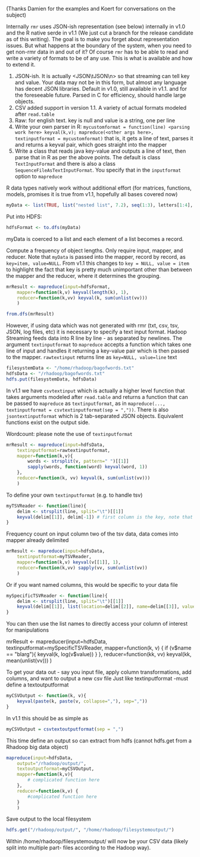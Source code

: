 (Thanks Damien for the examples and Koert for conversations on the subject)

Internally `rmr` uses JSON-ish representation (see below) internally in v1.0 and the R native serde in v1.1 (We just cut a branch for the
release candidate as of this writing). The goal is to make you forget about representation issues. But what happens at the boundary of the
system, when you need to get non-rmr data in and out of it? Of course `rmr` has to be able to read and write a variety of formats to be of
any use. This is what is available and how to extend it.

1. JSON-ish. It is actually <JSON\tJSON\n> so that streaming can tell key and value. Your data may not be in this form, but almost any
language has decent JSON libraries. Default in v1.0, still available in v1.1. and for the foreseeable future. Parsed in C for efficiency,
should handle large objects.
2. CSV added support in version 1.1. A variety of actual formats modeled after `read.table`
4. Raw: for english text. key is null and value is a string, one per line
5. Write your own parser in R: `mycustomformat = function(line) <parsing work here> keyval(k,v);
mapreduce(<other args here>, textinputformat = mycustomformat)`
that is, it gets a line of text, parses it and returns a keyval pair, which goes straight into the mapper
6. Write a class that reads java key-value and outputs a line of text, then parse that in R as per the above points. The default is class
`TextInputFormat` and there is also a class `SequenceFileAsTextInputFormat`. You specify that in the `inputformat` option to `mapreduce`

R data types natively work without additional effort (for matrices, functions, models, promises it is true from v1.1, hopefully all bases
covered now)

```r
myData <- list(TRUE, list("nested list", 7.2), seq(1:3), letters[1:4], matrix(1:25, nrow=5,ncol=5))
```

Put into HDFS:
```r
hdfsFormat <- to.dfs(myData)
```
myData is coerced to a list and each element of a list becomes a record.

Compute a frequency of object lengths.  Only require input, mapper, and reducer. Note that `myData` is passed into the mapper, record by
record, as `key=item, value=NULL`. From v1.1 this changes to `key = NULL, value = item` to highlight the fact that key is pretty much
unimportant other than between the mapper and the reducer, where it determines the grouping.

```r
mrResult <- mapreduce(input=hdfsFormat,
    mapper=function(k,v) keyval(length(k), 1),
    reducer=function(k,vv) keyval(k, sum(unlist(vv)))
    )

from.dfs(mrResult)
```

However, if using data which was not generated with rmr (txt, csv, tsv, JSON, log files, etc) it is necessary to specify a text input format. Hadoop Streaming feeds data into R line by line - as separated by newlines. The argument `textinputformat` to
`mapreduce` accepts a function which takes one line of input and handles it returning a key-value pair which is then passed to the mapper.
`rawtextinput` returns line as `key=NULL, value=line` text

```r
filesystemData <- "/home/rhadoop/bagofwords.txt"
hdfsData <- "/rhadoop/bagofwords.txt"
hdfs.put(filesystemData, hdfsData)
```

In v1.1 we have `csvtextinput` which is actually a higher level function that takes arguments modeled after `read.table` and returns a
function that can be passed to `mapreduce` as `textinputformat`, as in `mapreduce(..., textinputformat = csvtextinputformat(sep =
","))`. There is also `jsontextinputformat` which is 2 tab-separated JSON objects. Equivalent functions exist on the output side.

Wordcount: please note the use of `textinputformat`

```r
mrResult <- mapreduce(input=hdfsData,
    textinputformat=rawtextinputformat,
    mapper=function(k,v){
        words <- strsplit(v, pattern=" ")[[1]]
        sapply(words, function(word) keyval(word, 1))
    },
    reducer=function(k, vv) keyval(k, sum(unlist(vv)))
    )
```

To define your own `textinputformat` (e.g. to handle tsv)

```r
myTSVReader <- function(line){
    delim <- strsplit(line, split="\t")[[1]]
    keyval(delim[[1]], delim[-1]) # first column is the key, note that column indexes moved by 1
}
```

Frequency count on input column two of the tsv data, data comes into mapper already delimited

```r
mrResult <- mapreduce(input=hdfsData,
    textinputformat=myTSVReader,
    mapper=function(k,v) keyval(v[[1]], 1),
    reducer=function(k,vv) sapply(vv, sum(unlist(vv))
    )
```

Or if you want named columns, this would be specific to your data file

```r
mySpecificTSVReader <- function(line){
    delim <- strsplit(line, split="\t")[[1]]
    keyval(delim[[1]], list(location=delim[[2]], name=delim[[3]], value=delim[[4]]))
}
```

You can then use the list names to directly access your column of interest for manipulations

mrResult <- mapreducer(input=hdfsData,
    textinputformat=mySpecificTSVReader,
    mapper=function(k, v) { 
        if (v$name == "blarg"){
            keyval(k, log(v$value))
        }
    },
    reducer=function(kk, vv) keyval(kk, mean(unlist(vv)))
    )

To get your data out - say you input file, apply column transformations, add columns, and want to output a new csv file
Just like textinputformat -must define a textoutputformat

```r
myCSVOutput <- function(k, v){
    keyval(paste(k, paste(v, collapse=","), sep=","))
}
```

In v1.1 this should be as simple as

```r
myCSVOutput = csvtextoutputformat(sep = ",")
```

This time define an output so can extract from hdfs (cannot hdfs.get from a Rhadoop big data object)

```r
mapreduce(input=hdfsData,
    output="/rhadoop/output/",
    textoutputformat=myCSVOutput,
    mapper=function(k,v){
        # complicated function here
    },
    reducer=function(k,v) {
        #complicated function here
    }
    )
```

Save output to the local filesystem

```r
hdfs.get("/rhadoop/output/", "/home/rhadoop/filesystemoutput/")
```

Within /home/rhadoop/filesystemoutput/ will now be your CSV data (likely split into multiple part- files according to the Hadoop way).

